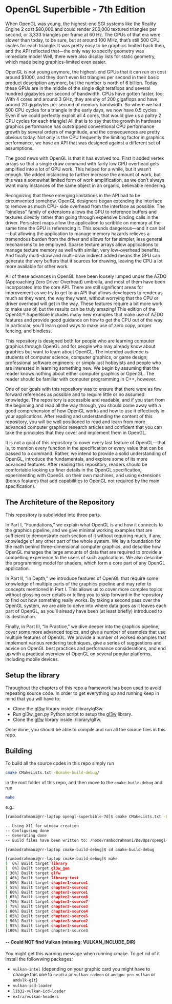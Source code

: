 # OpenGL Superbible - 7th Edition
When OpenGL was young, the highest-end SGI systems like the Reality Engine 2 cost $80,000 and could render 200,000 textured triangles per second, or 3,333 triangles per frame at 60 Hz. The CPUs of that era were slower than today, to be sure, but at around 100 MHz, that’s still 500 CPU cycles for each triangle. It was pretty easy to be graphics limited back then, and the API reflected that—the only way to specify geometry was immediate mode! Well, there were also display lists for static geometry, which made being graphics-limited even easier.

OpenGL is not young anymore, the highest-end GPUs that it can run on cost around $1000, and they don’t even list triangles per second in their basic product description anymore, but the number is north of 6 billion. Today these GPUs are in the middle of the single digit teraflops and several hundred gigabytes per second of bandwidth. CPUs have gotten faster, too: With 4 cores and around 3 GHz, they are shy of 200 gigaflops and have around 20 gigabytes per second of memory bandwidth. So where we had 500 CPU cycles for a triangle in the early days, we now have 0.5 cycles. Even if we could perfectly exploit all 4 cores, that would give us a paltry 2 CPU cycles for each triangle! All that is to say that the growth in hardware graphics performance has outstripped conventional CPU performance growth by several orders of magnitude, and the consequences are pretty obvious today. Not only is the CPU frequently the limiting factor in graphics performance, we have an API that was designed against a different set of assumptions.

The good news with OpenGL is that it has evolved too. First it added vertex arrays so that a single draw command with fairly low CPU overhead gets amplified into a lot of GPU work. This helped for a while, but it wasn’t enough. We added instancing to further increase the amount of work, but this was a somewhat limited form of work amplification, as we don’t always want many instances of the same object in an organic, believable rendering.

Recognizing that these emerging limitations in the API had to be circumvented somehow, OpenGL designers began extending the interface to remove as much CPU- side overhead from the interface as possible. The “bindless” family of extensions allows the GPU to reference buffers and textures directly rather than going through expensive binding calls in the driver. Persistent maps allow the application to scribble on memory at the same time the GPU is referencing it. This sounds dangerous—and it can be!—but allowing the application to manage memory hazards relieves a tremendous burden from the driver and allows for far simpler, less general mechanisms to be employed. Sparse texture arrays allow applications to manage texture memory as well with similar, very low-overhead benefits. And finally multi-draw and multi-draw indirect added means the GPU can generate the very buffers that it sources for drawing, leaving the CPU a lot more available for other work.

All of these advances in OpenGL have been loosely lumped under the AZDO (Approaching Zero Driver Overhead) umbrella, and most of them have been incorporated into the core API. There are still significant areas for improvement as we try to get to an API that allows developers to render as much as they want, the way they want, without worrying that the CPU or driver overhead will get in the way. These features require a bit more work to make use of, but the results can be truly amazing! This edition of the OpenGL® SuperBible includes many new examples that make use of AZDO features and provide good guidance on how to get the CPU out of the way. In particular, you’ll learn good ways to make use of zero copy, proper fencing, and bindless.

This repository is designed both for people who are learning computer graphics through OpenGL and for people who may already know about graphics but want to learn about OpenGL. The intended audience is students of computer science, computer graphics, or game design; professional software engineers; or simply just hobbyists and people who are interested in learning something new. We begin by assuming that the reader knows nothing about either computer graphics or OpenGL. The reader should be familiar with computer programming in C++, however.

One of our goals with this repository was to ensure that there were as few forward references as possible and to require little or no assumed knowledge. The repository is accessible and readable, and if you start from the beginning and read all the way through, you should come away with a good comprehension of how OpenGL works and how to use it effectively in your applications. After reading and understanding the content of this repository, you will be well positioned to read and learn from more advanced computer graphics research articles and confident that you can take the principles that they cover and implement them in OpenGL.

It is not a goal of this repository to cover every last feature of OpenGL—that is, to mention every function in the specification or every value that can be passed to a command. Rather, we intend to provide a solid understanding of OpenGL, introduce the fundamentals, and explore some of its more advanced features. After reading this repository, readers should be comfortable looking up finer details in the OpenGL specification, experimenting with OpenGL on their own machines, and using extensions (bonus features that add capabilities to OpenGL not required by the main specification).

## The Architeture of the Repository
This repository is subdivided into three parts.

In Part I, “Foundations,” we explain what OpenGL is and how it connects to the graphics pipeline, and we give minimal working examples that are sufficient to demonstrate each section of it without requiring much, if any, knowledge of any other part of the whole system. We lay a foundation for the math behind three-dimensional computer graphics, and describe how OpenGL manages the large amounts of data that are required to provide a compelling experience to the users of such applications. We also describe the programming model for shaders, which form a core part of any OpenGL application.

In Part II, “In Depth,” we introduce features of OpenGL that require some knowledge of multiple parts of the graphics pipeline and may refer to concepts mentioned in Part I. This allows us to cover more complex topics without glossing over details or telling you to skip forward in the repository to find out how something really works. By taking a second pass over the OpenGL system, we are able to delve into where data goes as it leaves each part of OpenGL, as you’ll already have been (at least briefly) introduced to its destination.

Finally, in Part III, “In Practice,” we dive deeper into the graphics pipeline, cover some more advanced topics, and give a number of examples that use multiple features of OpenGL. We provide a number of worked examples that implement various rendering techniques, give a series of suggestions and advice on OpenGL best practices and performance considerations, and end up with a practical overview of OpenGL on several popular platforms, including mobile devices.

## Setup the library
Throughout the chapters of this repo a framework has been used to avoid repeating source code. In order to get everything up and running keep in mind that you will have to:

 - Clone the [gl3w](https://github.com/skaslev/gl3w) library inside ./library/gl3w.
 - Run gl3w_gen.py Python script to setup the [gl3w](https://github.com/skaslev/gl3w) library.
 - Clone the [glfw](https://github.com/glfw/glfw) library inside ./library/glfw.
 
Once done, you should be able to compile and run all the source files in this repo.

## Building
To build all the source codes in this repo simply run
```bash
cmake CMakeLists.txt -Bcmake-build-debug/
```
in the root folder of this repo, and then move to the `cmake-build-debug` and run
```bash
make
```

e.g.:
```bash
[rambodrahmani@rr-laptop opengl-superbible-7d]$ cmake CMakeLists.txt -Bcmake-build-debug/

-- Using X11 for window creation
-- Configuring done
-- Generating done
-- Build files have been written to: /home/rambodrahmani/DevOps/opengl-superbible-7d/cmake-build-debug

[rambodrahmani@rr-laptop cmake-build-debug]$ cd cmake-build-debug

[rambodrahmani@rr-laptop cmake-build-debug]$ make
[  6%] Built target library
[  8%] Built target gl3w_gen
[ 36%] Built target glfw
[ 46%] Built target library-test
[ 50%] Built target chapter1-source1
[ 55%] Built target chapter2-source2
[ 60%] Built target chapter2-source1
[ 65%] Built target chapter2-source6
[ 70%] Built target chapter2-source7
[ 75%] Built target chapter2-source3
[ 80%] Built target chapter2-source4
[ 85%] Built target chapter2-source5
[ 90%] Built target chapter3-source2
[ 95%] Built target chapter3-source1
[100%] Built target chapter3-source3
```
#### -- Could NOT find Vulkan (missing: VULKAN_INCLUDE_DIR)
You might get this warning message when running cmake. To get rid of it install the followwing packages:
 - `vulkan-intel` (depending on your graphic card you might have to change this one to `nvidia` or `vulkan-radeon` or `amdgpu-pro-vulkan` or `amdvlk-git`)
 - `vulkan-icd-loader`
 - `lib32-vulkan-icd-loader`
 - `extra/vulkan-headers`
